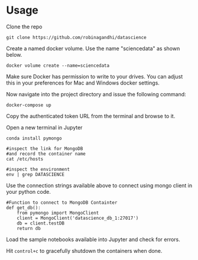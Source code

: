 # Usage

Clone the repo 

```
git clone https://github.com/robinagandhi/datascience
```

Create a named docker volume. Use the name "sciencedata" as shown below.

```
docker volume create --name=sciencedata 
```

Make sure Docker has permission to write to your drives. You can adjust this in your preferences for Mac and Windows docker settings.

Now navigate into the project directory and issue the following command:

```
docker-compose up
```

Copy the authenticated token URL from the terminal and browse to it. 

Open a new terminal in Jupyter

```
conda install pymongo

#inspect the link for MongoDB
#and record the container name
cat /etc/hosts

#inspect the environment
env | grep DATASCIENCE

```

Use the connection strings available above to connect using mongo client in your python code.

```
#Function to connect to MongoDB Containter
def get_db():
    from pymongo import MongoClient
    client = MongoClient('datascience_db_1:27017')
    db = client.testDB
    return db

```
Load the sample notebooks available into Jupyter and check for errors.

Hit `control+c` to gracefully shutdown the containers when done.

